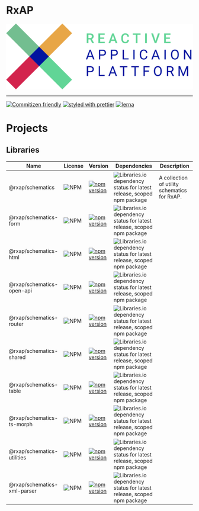 RxAP
===

![](logo.png)

---

[![Commitizen friendly](https://img.shields.io/badge/commitizen-friendly-brightgreen.svg)](http://commitizen.github.io/cz-cli/)
[![styled with prettier](https://img.shields.io/badge/styled_with-prettier-ff69b4.svg?style=flat-square)](https://github.com/prettier/prettier)
[![lerna](https://img.shields.io/badge/maintained%20with-lerna-cc00ff.svg)](https://lerna.js.org/)

> 

# Projects

## Libraries

Name | License | Version | Dependencies | Description
--- | --- | --- | --- | ---
@rxap/schematics | ![NPM](https://img.shields.io/npm/l/@rxap/schematics?style=flat-square) | [![npm version](https://img.shields.io/npm/v/@rxap/schematics?style=flat-square)](https://www.npmjs.com/package/@rxap/schematics) | ![Libraries.io dependency status for latest release, scoped npm package](https://img.shields.io/librariesio/release/npm/@rxap/schematics) | A collection of utility schematics for RxAP.
@rxap/schematics-form | ![NPM](https://img.shields.io/npm/l/@rxap/schematics-form?style=flat-square) | [![npm version](https://img.shields.io/npm/v/@rxap/schematics-form?style=flat-square)](https://www.npmjs.com/package/@rxap/schematics-form) | ![Libraries.io dependency status for latest release, scoped npm package](https://img.shields.io/librariesio/release/npm/@rxap/schematics-form) | 
@rxap/schematics-html | ![NPM](https://img.shields.io/npm/l/@rxap/schematics-html?style=flat-square) | [![npm version](https://img.shields.io/npm/v/@rxap/schematics-html?style=flat-square)](https://www.npmjs.com/package/@rxap/schematics-html) | ![Libraries.io dependency status for latest release, scoped npm package](https://img.shields.io/librariesio/release/npm/@rxap/schematics-html) | 
@rxap/schematics-open-api | ![NPM](https://img.shields.io/npm/l/@rxap/schematics-open-api?style=flat-square) | [![npm version](https://img.shields.io/npm/v/@rxap/schematics-open-api?style=flat-square)](https://www.npmjs.com/package/@rxap/schematics-open-api) | ![Libraries.io dependency status for latest release, scoped npm package](https://img.shields.io/librariesio/release/npm/@rxap/schematics-open-api) | 
@rxap/schematics-router | ![NPM](https://img.shields.io/npm/l/@rxap/schematics-router?style=flat-square) | [![npm version](https://img.shields.io/npm/v/@rxap/schematics-router?style=flat-square)](https://www.npmjs.com/package/@rxap/schematics-router) | ![Libraries.io dependency status for latest release, scoped npm package](https://img.shields.io/librariesio/release/npm/@rxap/schematics-router) | 
@rxap/schematics-shared | ![NPM](https://img.shields.io/npm/l/@rxap/schematics-shared?style=flat-square) | [![npm version](https://img.shields.io/npm/v/@rxap/schematics-shared?style=flat-square)](https://www.npmjs.com/package/@rxap/schematics-shared) | ![Libraries.io dependency status for latest release, scoped npm package](https://img.shields.io/librariesio/release/npm/@rxap/schematics-shared) | 
@rxap/schematics-table | ![NPM](https://img.shields.io/npm/l/@rxap/schematics-table?style=flat-square) | [![npm version](https://img.shields.io/npm/v/@rxap/schematics-table?style=flat-square)](https://www.npmjs.com/package/@rxap/schematics-table) | ![Libraries.io dependency status for latest release, scoped npm package](https://img.shields.io/librariesio/release/npm/@rxap/schematics-table) | 
@rxap/schematics-ts-morph | ![NPM](https://img.shields.io/npm/l/@rxap/schematics-ts-morph?style=flat-square) | [![npm version](https://img.shields.io/npm/v/@rxap/schematics-ts-morph?style=flat-square)](https://www.npmjs.com/package/@rxap/schematics-ts-morph) | ![Libraries.io dependency status for latest release, scoped npm package](https://img.shields.io/librariesio/release/npm/@rxap/schematics-ts-morph) | 
@rxap/schematics-utilities | ![NPM](https://img.shields.io/npm/l/@rxap/schematics-utilities?style=flat-square) | [![npm version](https://img.shields.io/npm/v/@rxap/schematics-utilities?style=flat-square)](https://www.npmjs.com/package/@rxap/schematics-utilities) | ![Libraries.io dependency status for latest release, scoped npm package](https://img.shields.io/librariesio/release/npm/@rxap/schematics-utilities) | 
@rxap/schematics-xml-parser | ![NPM](https://img.shields.io/npm/l/@rxap/schematics-xml-parser?style=flat-square) | [![npm version](https://img.shields.io/npm/v/@rxap/schematics-xml-parser?style=flat-square)](https://www.npmjs.com/package/@rxap/schematics-xml-parser) | ![Libraries.io dependency status for latest release, scoped npm package](https://img.shields.io/librariesio/release/npm/@rxap/schematics-xml-parser) | 

